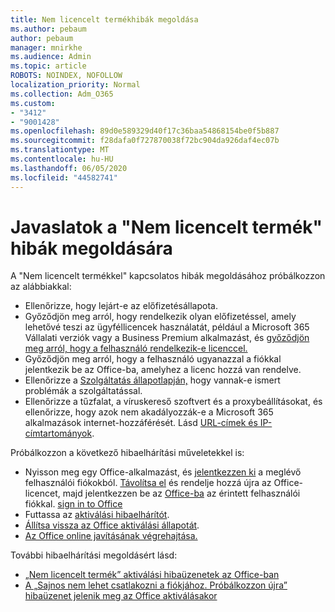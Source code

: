 ```yaml
---
title: Nem licencelt termékhibák megoldása
ms.author: pebaum
author: pebaum
manager: mnirkhe
ms.audience: Admin
ms.topic: article
ROBOTS: NOINDEX, NOFOLLOW
localization_priority: Normal
ms.collection: Adm_O365
ms.custom:
- "3412"
- "9001428"
ms.openlocfilehash: 89d0e589329d40f17c36baa54868154be0f5b887
ms.sourcegitcommit: f28dafa0f727870038f72bc904da926daf4ec07b
ms.translationtype: MT
ms.contentlocale: hu-HU
ms.lasthandoff: 06/05/2020
ms.locfileid: "44582741"
---
```

# <a name="suggestions-for-solving-unlicensed-product-errors"></a>Javaslatok a "Nem licencelt termék" hibák megoldására

A "Nem licencelt termékkel" kapcsolatos hibák megoldásához próbálkozzon az alábbiakkal:

- Ellenőrizze, hogy lejárt-e az előfizetésállapota.
- Győződjön meg arról, hogy rendelkezik olyan előfizetéssel, amely lehetővé teszi az ügyféllicencek használatát, például a Microsoft 365 Vállalati verziók vagy a Business Premium alkalmazást, és [győződjön meg arról, hogy a felhasználó rendelkezik-e licenccel.](https://docs.microsoft.com/microsoft-365/admin/add-users/add-users) 
- Győződjön meg arról, hogy a felhasználó ugyanazzal a fiókkal jelentkezik be az Office-ba, amelyhez a licenc hozzá van rendelve.
- Ellenőrizze a [Szolgáltatás állapotlapján,](https://docs.microsoft.com/office365/enterprise/view-service-health) hogy vannak-e ismert problémák a szolgáltatással.
- Ellenőrizze a tűzfalat, a víruskereső szoftvert és a proxybeállításokat, és ellenőrizze, hogy azok nem akadályozzák-e a Microsoft 365 alkalmazások internet-hozzáférését. Lásd [URL-címek és IP-címtartományok](https://docs.microsoft.com/office365/enterprise/urls-and-ip-address-ranges).

Próbálkozzon a következő hibaelhárítási műveletekkel is: 

- Nyisson meg egy Office-alkalmazást, és [jelentkezzen ki](https://support.office.com/article/5a20dc11-47e9-4b6f-945d-478cb6d92071) a meglévő felhasználói fiókokból. [Távolítsa el](https://docs.microsoft.com/microsoft-365/admin/manage/remove-licenses-from-users) és rendelje hozzá újra az Office-licencet, majd jelentkezzen be az [Office-ba](https://docs.microsoft.com/microsoft-365/admin/manage/assign-licenses-to-users) az érintett felhasználói fiókkal. [sign in to Office](https://support.office.com/article/628ea040-f265-49de-b986-be09c3ebf8a9)
- Futtassa az [aktiválási hibaelhárítót](https://aka.ms/SARA-OfficeActivation-Alchemy).
- [Állítsa vissza az Office aktiválási állapotát](https://docs.microsoft.com/office365/troubleshoot/activation/reset-office-365-proplus-activation-state). 
- [Az Office online javításának végrehajtása.](https://support.office.com/Article/7821d4b6-7c1d-4205-aa0e-a6b40c5bb88b)

További hibaelhárítási megoldásért lásd: 

- [„Nem licencelt termék” aktiválási hibaüzenetek az Office-ban](https://support.office.com/Article/0d23d3c0-c19c-4b2f-9845-5344fedc4380)
- [A „Sajnos nem lehet csatlakozni a fiókjához. Próbálkozzon újra” hibaüzenet jelenik meg az Office aktiválásakor](https://docs.microsoft.com/office/troubleshoot/activation-installation/issue-when-activate-office-from-office-365)